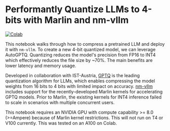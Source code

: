 # Performantly Quantize LLMs to 4-bits with Marlin and nm-vllm

[![Colab](https://colab.research.google.com/assets/colab-badge.svg)](https://bit.ly/3uY6NTx)

This notebook walks through how to compress a pretrained LLM and deploy it with `nm-vllm`. To create a new 4-bit quantized model, we can leverage AutoGPTQ. Quantizing reduces the model's precision from FP16 to INT4 which effectively reduces the file size by ~70%. The main benefits are lower latency and memory usage.

Developed in collaboration with IST-Austria, [GPTQ](https://arxiv.org/abs/2210.17323) is the leading quantization algorithm for LLMs, which enables compressing the model weights from 16 bits to 4 bits with limited impact on accuracy. [nm-vllm](https://github.com/neuralmagic/nm-vllm) includes support for the recently-developed Marlin kernels for accelerating GPTQ models. Prior to Marlin, the existing kernels for INT4 inference failed to scale in scenarios with multiple concurrent users.

This notebook requires an NVIDIA GPU with compute capability >= 8.0 (>=Ampere) because of Marlin kernel restrictions. This will not run on T4 or V100 currently. This was tested on an A100 on Colab.
